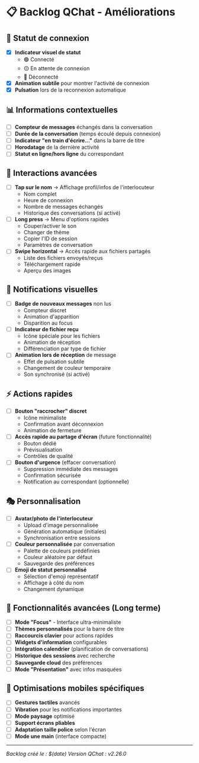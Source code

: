 # 📋 Backlog QChat - Améliorations

## 🎯 Statut de connexion
- [x] **Indicateur visuel de statut**
  - 🟢 Connecté
  - 🟡 En attente de connexion
  - 🔴 Déconnecté
- [x] **Animation subtile** pour montrer l'activité de connexion
- [x] **Pulsation** lors de la reconnexion automatique

## 📊 Informations contextuelles
- [ ] **Compteur de messages** échangés dans la conversation
- [ ] **Durée de la conversation** (temps écoulé depuis connexion)
- [ ] **Indicateur "en train d'écrire..."** dans la barre de titre
- [ ] **Horodatage** de la dernière activité
- [ ] **Statut en ligne/hors ligne** du correspondant

## 🎨 Interactions avancées
- [ ] **Tap sur le nom** → Affichage profil/infos de l'interlocuteur
  - Nom complet
  - Heure de connexion
  - Nombre de messages échangés
  - Historique des conversations (si activé)
- [ ] **Long press** → Menu d'options rapides
  - Couper/activer le son
  - Changer de thème
  - Copier l'ID de session
  - Paramètres de conversation
- [ ] **Swipe horizontal** → Accès rapide aux fichiers partagés
  - Liste des fichiers envoyés/reçus
  - Téléchargement rapide
  - Aperçu des images

## 🔔 Notifications visuelles
- [ ] **Badge de nouveaux messages** non lus
  - Compteur discret
  - Animation d'apparition
  - Disparition au focus
- [ ] **Indicateur de fichier reçu**
  - Icône spéciale pour les fichiers
  - Animation de réception
  - Différenciation par type de fichier
- [ ] **Animation lors de réception** de message
  - Effet de pulsation subtile
  - Changement de couleur temporaire
  - Son synchronisé (si activé)

## ⚡ Actions rapides
- [ ] **Bouton "raccrocher" discret**
  - Icône minimaliste
  - Confirmation avant déconnexion
  - Animation de fermeture
- [ ] **Accès rapide au partage d'écran** (future fonctionnalité)
  - Bouton dédié
  - Prévisualisation
  - Contrôles de qualité
- [ ] **Bouton d'urgence** (effacer conversation)
  - Suppression immédiate des messages
  - Confirmation sécurisée
  - Notification au correspondant (optionnelle)

## 🎭 Personnalisation
- [ ] **Avatar/photo de l'interlocuteur**
  - Upload d'image personnalisée
  - Génération automatique (initiales)
  - Synchronisation entre sessions
- [ ] **Couleur personnalisée** par conversation
  - Palette de couleurs prédéfinies
  - Couleur aléatoire par défaut
  - Sauvegarde des préférences
- [ ] **Emoji de statut personnalisé**
  - Sélection d'emoji représentatif
  - Affichage à côté du nom
  - Changement dynamique

## 🚀 Fonctionnalités avancées (Long terme)
- [ ] **Mode "Focus"** - Interface ultra-minimaliste
- [ ] **Thèmes personnalisés** pour la barre de titre
- [ ] **Raccourcis clavier** pour actions rapides
- [ ] **Widgets d'information** configurables
- [ ] **Intégration calendrier** (planification de conversations)
- [ ] **Historique des sessions** avec recherche
- [ ] **Sauvegarde cloud** des préférences
- [ ] **Mode "Présentation"** avec infos masquées

## 📱 Optimisations mobiles spécifiques
- [ ] **Gestures tactiles** avancés
- [ ] **Vibration** pour les notifications importantes
- [ ] **Mode paysage** optimisé
- [ ] **Support écrans pliables**
- [ ] **Adaptation taille police** selon l'écran
- [ ] **Mode une main** (interface compacte)

---

*Backlog créé le : $(date)*
*Version QChat : v2.26.0*
